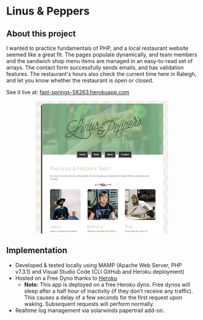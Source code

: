 # Linus & Peppers

## About this project
I wanted to practice fundamentals of PHP, and a local restaurant website seemed like a great fit. The pages populate dynamically, and team members and the sandwich shop menu items are managed in an easy-to-read set of arrays. The contact form successfully sends emails, and has validation features. The restaurant's hours also check the current time here in Raleigh, and let you know whether the restaurant is open or closed. 

See it live at: [fast-springs-58263.herokuapp.com](https://fast-springs-58263.herokuapp.com/)

<p align="center">
  <img src="https://github.com/drewwmercer/linus-and-peppers/blob/master/linus-and-peppers-snapshot.png?raw=true" width="350" title="Snapshot of v1 of the hosted site">
</p>

## Implementation
- Developed & tested locally using MAMP (Apache Web Server, PHP v7.3.1) and Visual Studio Code (CLI GitHub and Heroku deployment)
- Hosted on a Free Dyno thanks to [Heroku](https://www.heroku.com/)  
  - **Note:** This app is deployed on a free Heroku dyno. Free dynos will sleep after a half hour of inactivity (if they don’t receive any traffic). This causes a delay of a few seconds for the first request upon waking. Subsequent requests will perform normally.
- Realtime log management via solarwinds papertrail add-on.
